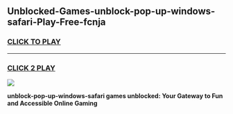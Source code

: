
## Unblocked-Games-unblock-pop-up-windows-safari-Play-Free-fcnja
<h3>
<a href="https://premium76.site?title=unblock-pop-up-windows-safari&ref=18A1">CLICK TO PLAY</a></h3>
<hr>

<h3>
<a href="https://premium76.site?title=unblock-pop-up-windows-safari&ref=18A1">CLICK 2 PLAY</a>
  
</h3>

<a href="https://premium76.site?title=unblock-pop-up-windows-safari&ref=18A1"><img src="https://clearcache.store/games.png"></a>


**unblock-pop-up-windows-safari games unblocked: Your Gateway to Fun and Accessible Online Gaming**
